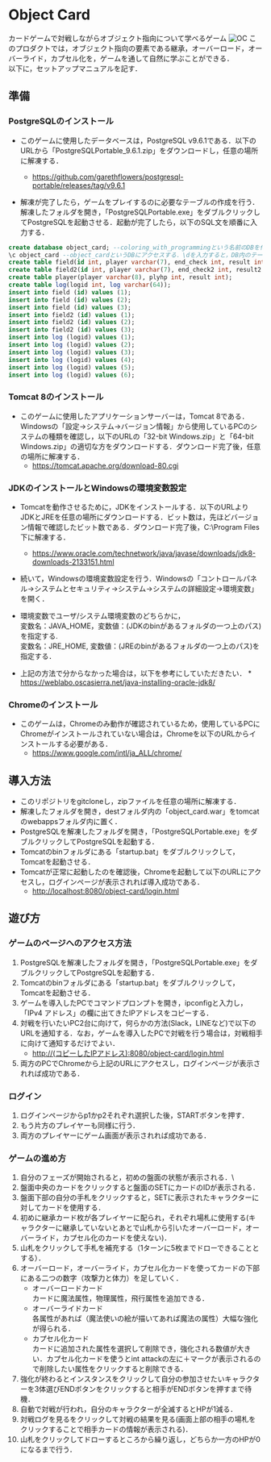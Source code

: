 # Object Card
カードゲームで対戦しながらオブジェクト指向について学べるゲーム
![OC](https://user-images.githubusercontent.com/39626864/74081065-0d77fc00-4a8e-11ea-9e49-46381a7cfb84.png)
このプロダクトでは，オブジェクト指向の要素である継承，オーバーロード，オーバーライド，カプセル化を，ゲームを通して自然に学ぶことができる．\
以下に，セットアップマニュアルを記す．


## 準備
### PostgreSQLのインストール
* このゲームに使用したデータベースは，PostgreSQL v9.6.1である．以下のURLから「PostgreSQLPortable_9.6.1.zip」をダウンロードし，任意の場所に解凍する．
    * <https://github.com/garethflowers/postgresql-portable/releases/tag/v9.6.1>

* 解凍が完了したら，ゲームをプレイするのに必要なテーブルの作成を行う．解凍したフォルダを開き，「PostgreSQLPortable.exe」をダブルクリックしてPostgreSQLを起動させる．起動が完了したら，以下のSQL文を順番に入力する．

```sql
create database object_card; --coloring_with_programmingという名前のDBを作成する．
\c object_card --object_cardというDBにアクセスする．\dを入力すると，DB内のテーブルを一覧表示する．\d {テーブル名}を入力すると，指定したテーブルの属性を一覧表示する．
create table field(id int, player varchar(7), end_check int, result int, hp int, atk int, type varchar(7), fly int, phs int, mag int, name varchar(32));
create table field2(id int, player varchar(7), end_check2 int, result2 int, hp int, atk int, type varchar(7), fly int, phs int, mag int, name varchar(32));
create table player(player varchar(8), plyhp int, result int);
create table log(logid int, log varchar(64));
insert into field (id) values (1);
insert into field (id) values (2);
insert into field (id) values (3);
insert into field2 (id) values (1);
insert into field2 (id) values (2);
insert into field2 (id) values (3);
insert into log (logid) values (1);
insert into log (logid) values (2);
insert into log (logid) values (3);
insert into log (logid) values (4);
insert into log (logid) values (5);
insert into log (logid) values (6);
```

### Tomcat 8のインストール
* このゲームに使用したアプリケーションサーバーは，Tomcat 8である．Windowsの「設定->システム->バージョン情報」から使用しているPCのシステムの種類を確認し，以下のURLの「32-bit Windows.zip」と「64-bit Windows.zip」の適切な方をダウンロードする．ダウンロード完了後，任意の場所に解凍する．
    * <https://tomcat.apache.org/download-80.cgi>

### JDKのインストールとWindowsの環境変数設定
* Tomcatを動作させるために，JDKをインストールする．以下のURLよりJDKとJREを任意の場所にダウンロードする．ビット数は，先ほどバージョン情報で確認したビット数である．ダウンロード完了後，C:\Program Files下に解凍する．
    * <https://www.oracle.com/technetwork/java/javase/downloads/jdk8-downloads-2133151.html>

* 続いて，Windowsの環境変数設定を行う．Windowsの「コントロールパネル->システムとセキュリティ->システム->システムの詳細設定->環境変数」を開く．
* 環境変数でユーザ/システム環境変数のどちらかに，\
    変数名：JAVA_HOME，変数値：(JDKのbinがあるフォルダの一つ上のパス)を指定する.\
    変数名：JRE_HOME, 変数値：(JREのbinがあるフォルダの一つ上のパス)を指定する．

* 上記の方法で分からなかった場合は，以下を参考にしていただきたい．
       * <https://weblabo.oscasierra.net/java-installing-oracle-jdk8/>

### Chromeのインストール
* このゲームは，Chromeのみ動作が確認されているため，使用しているPCにChromeがインストールされていない場合は，Chromeを以下のURLからインストールする必要がある．
    * <https://www.google.com/intl/ja_ALL/chrome/>


## 導入方法
* このリポジトリをgitcloneし，zipファイルを任意の場所に解凍する．
* 解凍したフォルダを開き，destフォルダ内の「object_card.war」をtomcatのwebappsフォルダ内に置く．
* PostgreSQLを解凍したフォルダを開き，「PostgreSQLPortable.exe」をダブルクリックしてPostgreSQLを起動する．
* Tomcatのbinフォルダにある「startup.bat」をダブルクリックして，Tomcatを起動させる．
* Tomcatが正常に起動したのを確認後，Chromeを起動して以下のURLにアクセスし，ログインページが表示されれば導入成功である．
    * <http://localhost:8080/object-card/login.html>


## 遊び方
### ゲームのページへのアクセス方法
1. PostgreSQLを解凍したフォルダを開き，「PostgreSQLPortable.exe」をダブルクリックしてPostgreSQLを起動する．
1. Tomcatのbinフォルダにある「startup.bat」をダブルクリックして，Tomcatを起動させる．
1. ゲームを導入したPCでコマンドプロンプトを開き，ipconfigと入力し，「IPv4 アドレス」の欄に出てきたIPアドレスをコピーする．
1. 対戦を行いたいPC2台に向けて，何らかの方法(Slack，LINEなど)で以下のURLを通知する．なお，ゲームを導入したPCで対戦を行う場合は，対戦相手に向けて通知するだけでよい．
    * <http://(コピーしたIPアドレス):8080/object-card/login.html>
1. 両方のPCでChromeから上記のURLにアクセスし，ログインページが表示されれば成功である．

### ログイン
1. ログインページからp1かp2それぞれ選択した後，STARTボタンを押す．
1. もう片方のプレイヤーも同様に行う．
1. 両方のプレイヤーにゲーム画面が表示されれば成功である．

### ゲームの進め方
1. 自分のフェーズが開始されると，初めの盤面の状態が表示される．\
1. 盤面中央のカードをクリックすると盤面のSETにカードのIDが表示される．
1. 盤面下部の自分の手札をクリックすると，SETに表示されたキャラクターに対してカードを使用する．
1. 初めに継承カード枚が各プレイヤーに配られ，それぞれ場札に使用する(キャラクターに継承していないとあとで山札から引いたオーバーロード，オーバーライド，カプセル化のカードを使えない)．
1. 山札をクリックして手札を補充する（1ターンに5枚までドローできることとする）．
1. オーバーロード，オーバーライド，カプセル化カードを使ってカードの下部にある二つの数字（攻撃力と体力）を足していく．
    - オーバーロードカード\
        カードに魔法属性，物理属性，飛行属性を追加できる．
    - オーバーライドカード\
        各属性があれば（魔法使いの絵が描いてあれば魔法の属性）大幅な強化が得られる．
    - カプセル化カード\
        カードに追加された属性を選択して削除でき，強化される数値が大きい．カプセル化カードを使うとint attackの左に＋マークが表示されるので削除したい属性をクリックすると削除できる．
1. 強化が終わるとインスタンスをクリックして自分の参加させたいキャラクターを3体選びENDボタンをクリックすると相手がENDボタンを押すまで待機．
1. 自動で対戦が行われ，自分のキャラクターが全滅するとHPが1減る．
1. 対戦ログを見るをクリックして対戦の結果を見る(画面上部の相手の場札をクリックすることで相手カードの情報が表示される)．
1. 山札をクリックしてドローするところから繰り返し，どちらか一方のHPが0になるまで行う．
